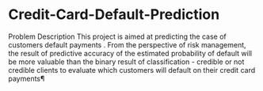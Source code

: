 # Credit-Card-Default-Prediction
Problem Description 
This project is aimed at predicting the case of customers default payments . From the perspective of risk management, the result of predictive accuracy of the estimated probability of default will be more valuable than the binary result of classification - credible or not credible clients to evaluate which customers will default on their credit card payments¶
